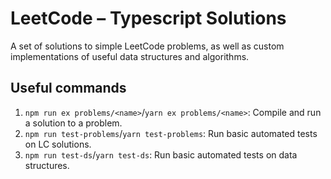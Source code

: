 # LeetCode – Typescript Solutions

A set of solutions to simple LeetCode problems, as well as custom implementations of useful data structures and algorithms.

## Useful commands

1. `npm run ex problems/<name>`/`yarn ex problems/<name>`: Compile and run a solution to a problem.
2. `npm run test-problems`/`yarn test-problems`: Run basic automated tests on LC solutions.
3. `npm run test-ds`/`yarn test-ds`: Run basic automated tests on data structures.
